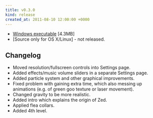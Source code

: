 ```yaml
---
title: v0.3.0
kind: release
created_at: 2011-08-10 12:00:00 +0000
---
```


* [Windows executable](http://dl.dropbox.com/u/33370854/games/zed_and_ginger/zed_and_ginger_v0_3_0_WIN32.zip) [4.3MB]
* [Source only for OS X/Linux] - not released.


Changelog
---------

* Moved resolution/fullscreen controls into Settings page.
* Added effects/music volume sliders in a separate Settings page.
* Added particle system and other graphical improvements.
* Fixed problem with gaining extra time, which also messing up animations (e.g. of green goo texture or laser movement).
* Changed gravity to be more realistic.
* Added intro which explains the origin of Zed.
* Applied flea collars.
* Added 4th level.